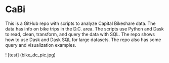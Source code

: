 # CaBi
This is a GitHub repo with scripts to analyze Capital Bikeshare data. The data has info on bike trips in the D.C. area. The scripts use Python and Dask to read, clean, transform, and query the data with SQL. The repo shows how to use Dask and Dask SQL for large datasets. The repo also has some query and visualization examples.

! [test] (bike_dc_pic.jpg)
